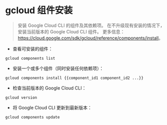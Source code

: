 # gcloud 组件安装

> 安装 Google Cloud CLI 的组件及其依赖项。
> 在不升级现有安装的情况下，安装当前版本的 Google Cloud CLI 组件。
> 更多信息：<https://cloud.google.com/sdk/gcloud/reference/components/install>。

- 查看可安装的组件：

`gcloud components list`

- 安装一个或多个组件（同时安装任何依赖项）：

`gcloud components install {{component_id1 component_id2 ...}}`

- 检查当前版本的 Google Cloud CLI：

`gcloud version`

- 将 Google Cloud CLI 更新到最新版本：

`gcloud components update`